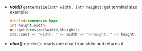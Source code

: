 - ***void()*** `gettermsize(int* width, int* height)`: get terminal size 
  example:  
  ```cpp
  #include<nncurses.hpp>
  int height,width;
  nc::gettermsize(&width,&height);
  std::cout << "width: " << width << "\nheight: " << height;
  ```
- ***char()*** `cinchr()`: reads one char from stdin and returns it